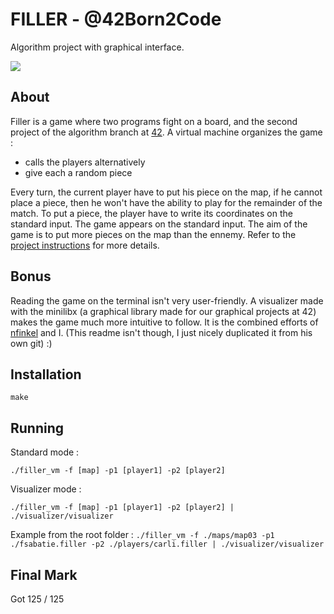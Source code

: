 # FILLER - @42Born2Code

Algorithm project with graphical interface.

![](https://github.com/jon-finkel/filler/blob/master/visu.gif)

## About

Filler is a game where two programs fight on a board, and the second project of the algorithm branch at [42][1].
A virtual machine organizes the game :
- calls the players alternatively
- give each a random piece

Every turn, the current player have to put his piece on the map, if he cannot place a piece, then he won't have the ability to play for the remainder of the match.
To put a piece, the player have to write its coordinates on the standard input. 
The game appears on the standard input. 
The aim of the game is to put more pieces on the map than the ennemy. 
Refer to the [project instructions][2] for more details.

## Bonus

Reading the game on the terminal isn't very user-friendly.
A visualizer made with the minilibx (a graphical library made for our graphical projects at 42) makes the game much more intuitive to follow. It is the combined efforts of [nfinkel][3] and I. (This readme isn't though, I just nicely duplicated it from his own git) :)

## Installation

`make`

## Running

Standard mode : 

`./filler_vm -f [map] -p1 [player1] -p2 [player2]`

Visualizer mode :

`./filler_vm -f [map] -p1 [player1] -p2 [player2] | ./visualizer/visualizer`

Example from the root folder : 
`./filler_vm -f ./maps/map03 -p1 ./fsabatie.filler -p2 ./players/carli.filler | ./visualizer/visualizer`

## Final Mark

Got 125 / 125

[1]: http://42.fr "42 Paris"
[2]: https://github.com/jon-finkel/filler/blob/master/project_instructions/filler.en.pdf "filler"
[3]: https://github.com/jon-finkel "this dude"

